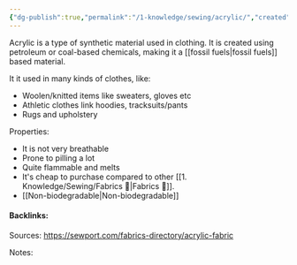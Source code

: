 ```yaml
---
{"dg-publish":true,"permalink":"/1-knowledge/sewing/acrylic/","created":"2025-08-25T16:35:57.165+10:00","updated":"2025-08-25T16:52:39.445+10:00"}
---
```


Acrylic is a type of synthetic material used in clothing.
It is created using petroleum or coal-based chemicals, making it a [[fossil fuels\|fossil fuels]] based material.

It it used in many kinds of clothes, like:
- Woolen/knitted items like sweaters, gloves etc
- Athletic clothes link hoodies, tracksuits/pants
- Rugs and upholstery

Properties:
- It is not very breathable
- Prone to pilling a lot
- Quite flammable and melts 
- It's cheap to purchase compared to other [[1. Knowledge/Sewing/Fabrics 🌱\|Fabrics 🌱]]. 
- [[Non-biodegradable\|Non-biodegradable]]



#### Backlinks:
Sources:
https://sewport.com/fabrics-directory/acrylic-fabric

Notes:
